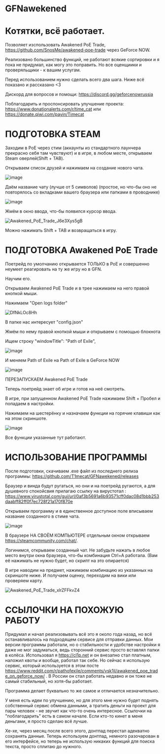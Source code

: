 # GFNawekened

# Котятки, всё работает. 

Позволяет изспользовать Awakened PoE Trade, https://github.com/SnosMe/awakened-poe-trade через GeForce NOW.

Реализовано большинство функций, не работают всякие сортировки и я пока не придумал, как могу это поправить. Но все оценщиики и проверяльщики - к вашим услугам.

Перед использованием нужно сделать всего два шага. Ниже всё показано и рассказано <3

Дискорд для вопросов и помощи: https://discord.gg/geforcenowrussia

Поблагодарить и проспонсировать улучшение проекта: https://www.donationalerts.com/r/time_cat или https://donate.qiwi.com/payin/Timecat

# ПОДГОТОВКА STEAM

Заходим в PoE через стим (аккаунты из стандартного лаунчера прекрасно себя там чувствуют) и в игре, в любом месте, открываем Steam оверлей(Shift + TAB).

Открываем список друзей и нажимаем на создание нового чата.

![image](https://github.com/T1mecat/GFNawekened/assets/58136226/22c73800-53b2-40dd-b47f-8d575a4c9c1e)

Даём название чату (лучше от 5 символов) (простое, но что-бы оно не повторялось со вкладками вашего браузера или папками в проводнике)

![image](https://github.com/T1mecat/GFNawekened/assets/58136226/1f170a2a-ea46-40aa-b0d9-919b2001e8a5)

Жмём в окно ввода, что-бы появился курсор ввода. 

![Awakened_PoE_Trade_J6e3Xys5gB](https://github.com/T1mecat/GFNawekened/assets/58136226/09f86a9c-f76e-4747-8f5e-5789805e6c80)

Можно нажимать Shift + TAB и возвращаться в игру.


# ПОДГОТОВКА Awakened PoE Trade

Поетрейд по умолчанию открывается ТОЛЬКО в PoE и совершенно неумеет реагировать на ту же игру но в GFN.

Научим его.

Открываем Awakened PoE Trade и в трее нажимаем на него правой кнопкой мыши.

Нажимаем "Open logs folder"

![DfNkLOc8Hh](https://user-images.githubusercontent.com/58136226/196456536-416a8167-0800-4446-9daa-5e44eb9f7c4d.png)

В папке нас интересует "config.json"

Жмём по нему правой кнопкой мыши и открываем с помощью блокнота

Ищем строку "windowTitle": "Path of Exile",

![image](https://user-images.githubusercontent.com/58136226/196457152-e4a6ff07-23fe-4f5d-874d-0d00265607a9.png)

И меняем Path of Exile на Path of Exile в GeForce NOW

![image](https://user-images.githubusercontent.com/58136226/196457353-50a476eb-68a5-402d-9d91-dac9154196f5.png)

ПЕРЕЗАПУСКАЕМ Awakened PoE Trade

Теперь поетрейд знает об игре и готов на неё смотреть. 

В игре, при запущенном Awakened PoE Trade нажимаем Shift + Пробел и попадаем в настройки.

Нажимаем на шестерёнку и назначаем функции на горячие клавиши как на этом скриншоте.

![image](https://github.com/T1mecat/GFNawekened/assets/58136226/763f63b5-1238-4d5e-8417-012a005a94c2)

Все функции указанные тут работают.

# ИСПОЛЬЗОВАНИЕ ПРОГРАММЫ

После подготовки, скачиваем .exe файл из последнего релиза программы: https://github.com/T1mecat/GFNawekened/releases

Браузер и винда будут ругаться, но они и на поетрейд ругаются, а для душевного спокойсвия прилагаю ссылку на вирустотал : https://www.virustotal.com/gui/url/0af3b5691a6b93571cff0dac08d1bbb253daabff82ff0f7ec728f21a170f870e

Открываем программу и в единственное доступное поле вписываем название созданного в стиме чата.

![image](https://github.com/T1mecat/GFNawekened/assets/58136226/fd3bb3ff-1d02-44d8-8378-327c7dbe6bca)

В браузере НА СВОЁМ КОМПЬЮТЕРЕ отдельным окном открываем https://steamcommunity.com/chat/. 

Логинимся, открываем созданный чат. Не забудьте нажать в любое место внутри окна браузера, что-бы комбинация Ctrl+A работала. (Вам её нажимать не нужно будет, но скрипт на это опирается)

В игре наводим на предмет, нажимаем комбинацию из указанных на скриншоте ниже. И получаем оценку, переходим на вики или проверяем карту.

![Awakened_PoE_Trade_xlrZFFkvZ4](https://user-images.githubusercontent.com/58136226/197243728-ac572176-cb5c-4792-9af9-d76cc840dada.png)

# ССЫЛОЧКИ НА ПОХОЖУЮ РАБОТУ

Придумал и начал реализовывать всё это я около года назад, но всё останавливалось на подходящем сервисе для отправки данных. Мои версии программы работали, но о стабильности и удобстве настройки я даже не мог задуматься, ведь сторонний сервис просто вставлял палки в колёса. Использовал я https://cl1p.net и он внезапно стал платным, наложил квоты и вообще, работал так себе. Но сейчас я использую сервис, который используется в этом посте https://www.reddit.com/r/pathofexile/comments/vsk1jl/awakened_poe_trade_on_geforce_now/ . В России он стал работать недавно и он тоже не самый стабильный, но хотя-бы работает.

Программа делает буквально то же самое и отличается незначительно. 

У меня есть идеи по улучшению, но для этого мне нужно будет поднять собственный сервис обмена данными, а тратить деньги на проект для пары человек - не звучит как что-то очень интересное. Ссылочки на "поблагодарить" есть в самом начале. Если кто-то кинет в меня деньгами, я просто сделаю всё лучше.

Хе-хе, через месяц после всего этого, донтпад перестал адекватно сохранять данные. Теперь используем донтпад, немного разочарован в его интерфейсе, но теперь не использую никаких функций для поиска текста, просто сплитаю до нужного.

